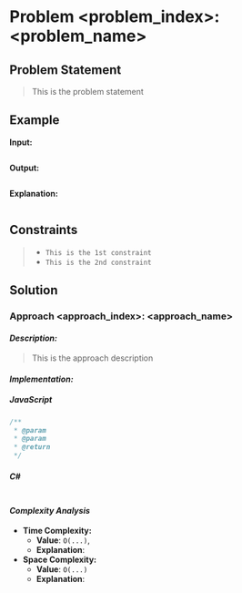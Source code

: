 # Problem <problem_index>: <problem_name>

## Problem Statement
>
> This is the problem statement
>
## Example

**Input:**
```
```

**Output:**
```
```

**Explanation:**
```
```

## Constraints
> - `This is the 1st constraint`
> - `This is the 2nd constraint`

## Solution

### Approach <approach_index>: <approach_name>

#### *Description:*
>
> This is the approach description
>
#### *Implementation:*
##### JavaScript
```javascript
/**
 * @param 
 * @param 
 * @return 
 */

```

##### C#
```csharp
```

#### *Complexity Analysis*
- **Time Complexity:** 
  - **Value**: `O(...)`, 
  - **Explanation**: 
- **Space Complexity:** 
  - **Value**: `O(...)`
  - **Explanation**: 
